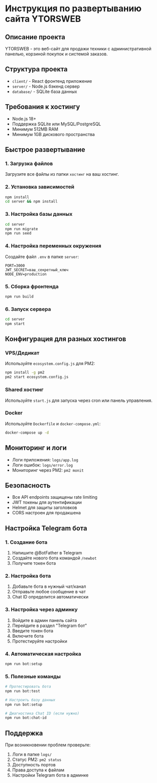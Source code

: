 # Инструкция по развертыванию сайта YTORSWEB

## Описание проекта
YTORSWEB - это веб-сайт для продажи техники с административной панелью, корзиной покупок и системой заказов.

## Структура проекта
- `client/` - React фронтенд приложение
- `server/` - Node.js бэкенд сервер
- `database/` - SQLite база данных

## Требования к хостингу
- Node.js 18+ 
- Поддержка SQLite или MySQL/PostgreSQL
- Минимум 512MB RAM
- Минимум 1GB дискового пространства

## Быстрое развертывание

### 1. Загрузка файлов
Загрузите все файлы из папки `хостинг` на ваш хостинг.

### 2. Установка зависимостей
```bash
npm install
cd server && npm install
```

### 3. Настройка базы данных
```bash
cd server
npm run migrate
npm run seed
```

### 4. Настройка переменных окружения
Создайте файл `.env` в папке `server`:
```env
PORT=3000
JWT_SECRET=ваш_секретный_ключ
NODE_ENV=production
```

### 5. Сборка фронтенда
```bash
npm run build
```

### 6. Запуск сервера
```bash
cd server
npm start
```

## Конфигурация для разных хостингов

### VPS/Дедикат
Используйте `ecosystem.config.js` для PM2:
```bash
npm install -g pm2
pm2 start ecosystem.config.js
```

### Shared хостинг
Используйте `start.js` для запуска через cron или панель управления.

### Docker
Используйте `Dockerfile` и `docker-compose.yml`:
```bash
docker-compose up -d
```

## Мониторинг и логи
- Логи приложения: `logs/app.log`
- Логи ошибок: `logs/error.log`
- Мониторинг через PM2: `pm2 monit`

## Безопасность
- Все API endpoints защищены rate limiting
- JWT токены для аутентификации
- Helmet для защиты заголовков
- CORS настроен для продакшена

## Настройка Telegram бота

### 1. Создание бота
1. Напишите @BotFather в Telegram
2. Создайте нового бота командой `/newbot`
3. Получите токен бота

### 2. Настройка бота
1. Добавьте бота в нужный чат/канал
2. Отправьте любое сообщение в чат
3. Chat ID определится автоматически

### 3. Настройка через админку
1. Войдите в админ панель сайта
2. Перейдите в раздел "Telegram бот"
3. Введите токен бота
4. Включите бота
5. Протестируйте настройки

### 4. Автоматическая настройка
```bash
npm run bot:setup
```

### 5. Полезные команды
```bash
# Протестировать бота
npm run bot:test

# Настроить базу данных
npm run bot:setup

# Диагностика Chat ID (если нужно)
npm run bot:chat-id
```

## Поддержка
При возникновении проблем проверьте:
1. Логи в папке `logs/`
2. Статус PM2: `pm2 status`
3. Доступность портов
4. Права доступа к файлам
5. Настройки Telegram бота в админке

